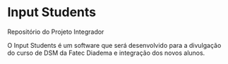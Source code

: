 # Input Students
<p>Repositório do Projeto Integrador</p>
<p>O Input Students é um software que será desenvolvido para a divulgação do curso de DSM da Fatec Diadema e integração dos novos alunos.</p> 

